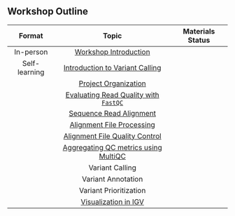 ## Workshop Outline

| Format |  Topic  | Materials Status |
|:-----------:|:----------:|:--------:|
| In-person| [Workshop Introduction](../lectures/workshop_intro_slides.pdf) |  |
| Self-learning | [Introduction to Variant Calling](../lectures/Variant_calling_intro.pdf) |  |
|  | [Project Organization](../lessons/01_data_organization.md) |  |
|  | [Evaluating Read Quality with `FastQC`](../lessons/02_fastqc.md) |  |
|  | [Sequence Read Alignment](../lessons/03_sequence_alignment_theory.md) |  |
|  | [Alignment File Processing ](../lessons/04_alignment_file_processing.md) |  |
|  | [Alignment File Quality Control](../lessons/05_alignment_QC.md) |  |
|  | [Aggregating QC metrics using MultiQC](../lessons/06_aggregate_multiqc.md) |  |
|  | Variant Calling |  |
|  | Variant Annotation |  |
|  | Variant Prioritization|  |
|  | [Visualization in IGV](../lessons/12_IGV.md) |  |
